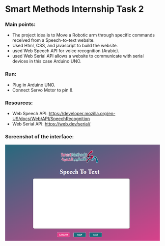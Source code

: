 # Smart Methods Internship Task 2

### Main points: 
- The project idea is to Move a Robotic arm through specific commands received from a Speech-to-text website.
- Used Html, CSS, and javascript to build the website.
- used Web Speech API for voice recognition (Arabic).
- used Web Serial API allows a website to communicate with serial devices in this case Arduino UNO.

### Run:
-  Plug in Arduino UNO.
-  Connect Servo Motor to pin 8.

### Resources:
- Web Speech API: https://developer.mozilla.org/en-US/docs/Web/API/SpeechRecognition
- Web Serial API: https://web.dev/serial/

### Screenshot of the interface:

![](image.png)
